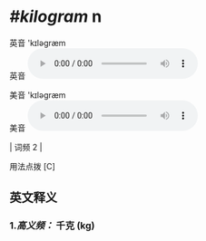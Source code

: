 # ***\#kilogram*** n
英音 'kɪləɡræm  
英音
<audio src="./media/kilogramme-B.aac" controls="controls"></audio>

美音 'kɪləɡræm  
美音
<audio src="./media/kilogram.aac" controls="controls"></audio>



| 词频 2 |  

用法点拨  [C]

英文释义
---
### 1.*高义频：* **千克 (kg)**  



